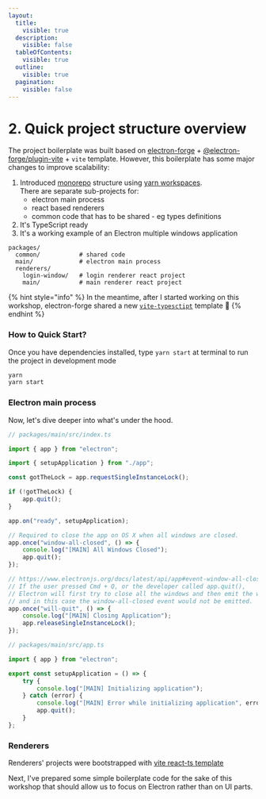 ```yaml
---
layout:
  title:
    visible: true
  description:
    visible: false
  tableOfContents:
    visible: true
  outline:
    visible: true
  pagination:
    visible: false
---
```


# 2. Quick project structure overview

The project boilerplate was built based on [electron-forge](https://www.electronforge.io/) + [@electron-forge/plugin-vite](https://www.electronforge.io/config/plugins/vite) + `vite` template. However, this boilerplate has some major changes to improve scalability:

1. Introduced [monorepo](https://www.youtube.com/watch?v=x3cANGNPyx0) structure using [yarn workspaces](https://classic.yarnpkg.com/lang/en/docs/workspaces/).\
   There are separate sub-projects for:
   * electron main process
   * react based renderers
   * common code that has to be shared - eg types definitions
2. It's TypeScript ready
3. It's a working example of an Electron multiple windows application

```
packages/
  common/           # shared code
  main/             # electron main process
  renderers/
    login-window/   # login renderer react project
    main/           # main renderer react project

```

{% hint style="info" %}
In the meantime, after I started working on this workshop, electron-forge shared a new [`vite-typesctipt`](https://www.electronforge.io/templates/vite-+-typescript) template :tada:
{% endhint %}

### How to Quick Start?

Once you have dependencies installed, type `yarn start` at terminal to run the project in development mode

```bash
yarn
yarn start
```

### Electron main process&#x20;

Now, let's dive deeper into what's under the hood.

```typescript
// packages/main/src/index.ts

import { app } from "electron";

import { setupApplication } from "./app";

const gotTheLock = app.requestSingleInstanceLock();

if (!gotTheLock) {
    app.quit();
}

app.on("ready", setupApplication);

// Required to close the app on OS X when all windows are closed.
app.once("window-all-closed", () => {
    console.log("[MAIN] All Windows Closed");
    app.quit();
});

// https://www.electronjs.org/docs/latest/api/app#event-window-all-closed
// If the user pressed Cmd + Q, or the developer called app.quit(),
// Electron will first try to close all the windows and then emit the will-quit event,
// and in this case the window-all-closed event would not be emitted.
app.once("will-quit", () => {
    console.log("[MAIN] Closing Application");
    app.releaseSingleInstanceLock();
});
```

```typescript
// packages/main/src/app.ts

import { app } from "electron";

export const setupApplication = () => {
    try {
        console.log("[MAIN] Initializing application");
    } catch (error) {
        console.log("[MAIN] Error while initializing application", error);
        app.quit();
    }
};
```

### Renderers

Renderers' projects were bootstrapped with [vite react-ts template](https://vitejs.dev/guide/#scaffolding-your-first-vite-project)

Next, I've prepared some simple boilerplate code for the sake of this workshop that should allow us to focus on Electron rather than on UI parts.

